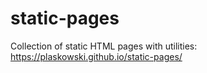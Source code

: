 # static-pages
Collection of static HTML pages with utilities: https://plaskowski.github.io/static-pages/
